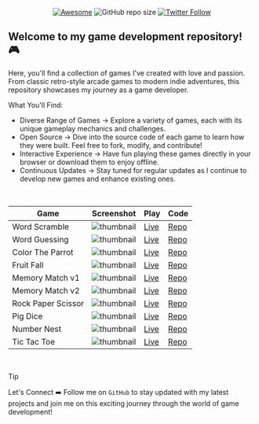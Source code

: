 <div align="center">

[![Awesome](https://awesome.re/badge.svg)](https://awesome.re)
![GitHub repo size](https://img.shields.io/github/repo-size/Pranav-Jadhav09/Games)
[![Twitter Follow](https://img.shields.io/twitter/follow/Pranav_Jadhav09?style=social)](https://twitter.com/Pranav_Jadhav09)

</div>

## Welcome to my game development repository! 🎮

Here, you'll find a collection of games I've created with love and passion. From classic retro-style arcade games to modern indie adventures, this repository showcases my journey as a game developer.

What You'll Find:

- Diverse Range of Games → Explore a variety of games, each with its unique gameplay mechanics and challenges.
- Open Source → Dive into the source code of each game to learn how they were built. Feel free to fork, modify, and contribute!
- Interactive Experience → Have fun playing these games directly in your browser or download them to enjoy offline.
- Continuous Updates → Stay tuned for regular updates as I continue to develop new games and enhance existing ones.

<br />

<div align="center">

| Game               | Screenshot                          | Play                                                    | Code                          |
| ------------------ | ----------------------------------- | ------------------------------------------------------- | ----------------------------- |
| Word Scramble      | ![thumbnail](./assets/wordscramble) | [Live](https://word-scramble-jrpranav.onrender.com/)    | [Repo](./Word-Scramble/)      |
| Word Guessing      | ![thumbnail](./assets/)             | [Live](https://word-guessing-jrpranav.onrender.com/)    | [Repo](./Word-Guessing/)      |
| Color The Parrot   | ![thumbnail](./assets/)             | [Live](https://color-the-parrot-jrpranav.onrender.com/) | [Repo](./Color-The-Parrot/)   |
| Fruit Fall         | ![thumbnail](./assets/)             | [Live](https://fruit-fall-jrpranav.onrender.com/)       | [Repo](./Fruit-Fall/)         |
| Memory Match v1    | ![thumbnail](./assets/)             | [Live](https://memory-match-v1-jrpranav.onrender.com/)  | [Repo](./Memory-Match-v1/)    |
| Memory Match v2    | ![thumbnail](./assets/)             | [Live](https://memory-match-v2-jrpranav.onrender.com/)  | [Repo](./Memory-Match-v2/)    |
| Rock Paper Scissor | ![thumbnail](./assets/)             | [Live](https://victoreke.com)                           | [Repo](./Rock-Paper-Scissor/) |
| Pig Dice           | ![thumbnail](./assets/)             | [Live](https://victoreke.com)                           | [Repo](./Pig-Dice/)           |
| Number Nest        | ![thumbnail](./assets/)             | [Live](https://victoreke.com)                           | [Repo](./Number-Nest/)        |
| Tic Tac Toe        | ![thumbnail](./assets/tictactoe)    | [Live](https://tic-tac-toe-jrpranav.com)                | [Repo](./Tic-Tac-Toe/)        |

</div>

<br />

> [!TIP]
> Let's Connect ➡️ Follow me on `GitHub` to stay updated with my latest projects and join me on this exciting journey through the world of game development!
